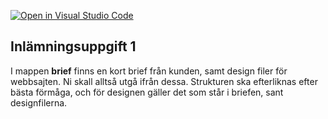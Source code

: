 [![Open in Visual Studio Code](https://classroom.github.com/assets/open-in-vscode-c66648af7eb3fe8bc4f294546bfd86ef473780cde1dea487d3c4ff354943c9ae.svg)](https://classroom.github.com/online_ide?assignment_repo_id=8634361&assignment_repo_type=AssignmentRepo)
## Inlämningsuppgift 1

I mappen **brief** finns en kort brief från kunden, samt design filer för webbsajten.
Ni skall alltså utgå ifrån dessa. Strukturen ska efterliknas efter bästa förmåga, och för designen gäller det som står i briefen, sant designfilerna.

